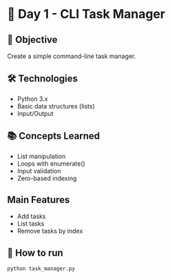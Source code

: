 # 📝 Day 1 - CLI Task Manager

## 🎯 Objective  
Create a simple command-line task manager.

## 🛠️ Technologies  
* Python 3.x  
* Basic data structures (lists)  
* Input/Output

## 📚 Concepts Learned
* List manipulation
* Loops with enumerate()
* Input validation
* Zero-based indexing

## Main Features
* Add tasks
* List tasks
* Remove tasks by index

## 🚀 How to run  
```bash  
python task_manager.py